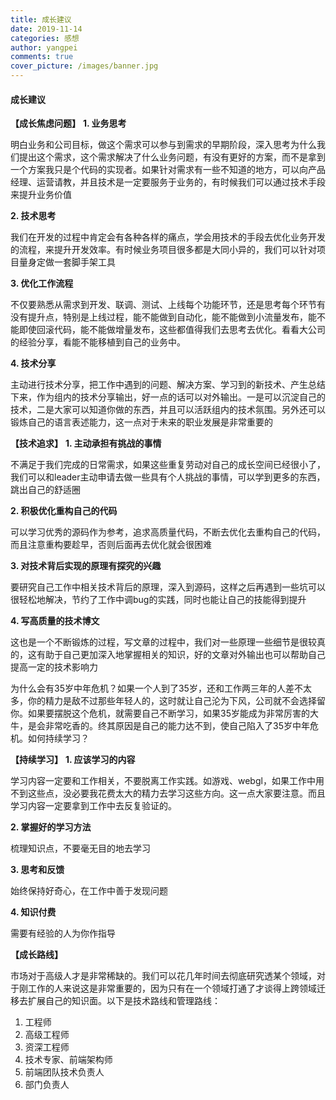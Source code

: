 ```yaml
---
title: 成长建议
date: 2019-11-14
categories: 感想
author: yangpei
comments: true
cover_picture: /images/banner.jpg
---
```


#### 成长建议

**【成长焦虑问题】**
**1. 业务思考**

明白业务和公司目标，做这个需求可以参与到需求的早期阶段，深入思考为什么我们提出这个需求，这个需求解决了什么业务问题，有没有更好的方案，而不是拿到一个方案我只是个代码的实现者。如果针对需求有一些不知道的地方，可以向产品经理、运营请教，并且技术是一定要服务于业务的，有时候我们可以通过技术手段来提升业务价值

**2. 技术思考**

我们在开发的过程中肯定会有各种各样的痛点，学会用技术的手段去优化业务开发的流程，来提升开发效率。有时候业务项目很多都是大同小异的，我们可以针对项目量身定做一套脚手架工具

**3. 优化工作流程**

不仅要熟悉从需求到开发、联调、测试、上线每个功能环节，还是思考每个环节有没有提升点，特别是上线过程，能不能做到自动化，能不能做到小流量发布，能不能即使回滚代码，能不能做增量发布，这些都值得我们去思考去优化。看看大公司的经验分享，看能不能移植到自己的业务中。

**4. 技术分享**

主动进行技术分享，把工作中遇到的问题、解决方案、学习到的新技术、产生总结下来，作为组内的技术分享输出，好一点的话可以对外输出。一是可以沉淀自己的技术，二是大家可以知道你做的东西，并且可以活跃组内的技术氛围。另外还可以锻炼自己的语言表述能力，这一点对于未来的职业发展是非常重要的

**【技术追求】**
**1. 主动承担有挑战的事情**

不满足于我们完成的日常需求，如果这些重复劳动对自己的成长空间已经很小了，我们可以和leader主动申请去做一些具有个人挑战的事情，可以学到更多的东西，跳出自己的舒适圈

**2. 积极优化重构自己的代码**

可以学习优秀的源码作为参考，追求高质量代码，不断去优化去重构自己的代码，而且注意重构要趁早，否则后面再去优化就会很困难

**3. 对技术背后实现的原理有探究的兴趣**

要研究自己工作中相关技术背后的原理，深入到源码，这样之后再遇到一些坑可以很轻松地解决，节约了工作中调bug的实践，同时也能让自己的技能得到提升

**4. 写高质量的技术博文**

这也是一个不断锻炼的过程，写文章的过程中，我们对一些原理一些细节是很较真的，这有助于自己更加深入地掌握相关的知识，好的文章对外输出也可以帮助自己提高一定的技术影响力

为什么会有35岁中年危机？如果一个人到了35岁，还和工作两三年的人差不太多，你的精力是敌不过那些年轻人的，这时就让自己沦为下风，公司就不会选择留你。如果要摆脱这个危机，就需要自己不断学习，如果35岁能成为非常厉害的大牛，是会非常吃香的。终其原因是自己的能力达不到，使自己陷入了35岁中年危机。如何持续学习？

**【持续学习】**
**1. 应该学习的内容**

学习内容一定要和工作相关，不要脱离工作实践。如游戏、webgl，如果工作中用不到这些点，没必要我花费太大的精力去学习这些方向。这一点大家要注意。而且学习内容一定要拿到工作中去反复验证的。

**2. 掌握好的学习方法**

梳理知识点，不要毫无目的地去学习

**3. 思考和反馈**

始终保持好奇心，在工作中善于发现问题

**4. 知识付费**

需要有经验的人为你作指导

**【成长路线】**

市场对于高级人才是非常稀缺的。我们可以花几年时间去彻底研究透某个领域，对于刚工作的人来说这是非常重要的，因为只有在一个领域打通了才谈得上跨领域迁移去扩展自己的知识面。以下是技术路线和管理路线：

1. 工程师
2. 高级工程师
3. 资深工程师
4. 技术专家、前端架构师
5. 前端团队技术负责人
6. 部门负责人